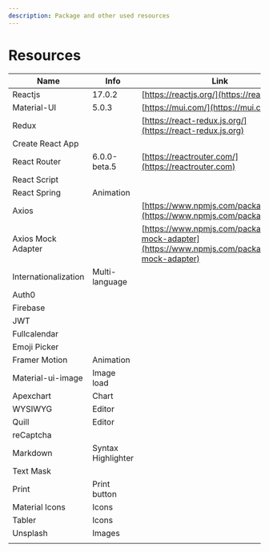 ```yaml
---
description: Package and other used resources
---
```


# Resources

| Name                 | Info               | Link                                                                                                 |
| -------------------- | ------------------ | ---------------------------------------------------------------------------------------------------- |
| Reactjs              | 17.0.2             | [https://reactjs.org/](https://reactjs.org)                                                          |
| Material-UI          | 5.0.3              | [https://mui.com/](https://mui.com)                                                                  |
| Redux                |                    | [https://react-redux.js.org/](https://react-redux.js.org)                                            |
| Create React App     |                    |                                                                                                      |
| React Router         | 6.0.0-beta.5       | [https://reactrouter.com/](https://reactrouter.com)                                                  |
| React Script         |                    |                                                                                                      |
| React Spring         | Animation          |                                                                                                      |
| Axios                |                    | [https://www.npmjs.com/package/axios](https://www.npmjs.com/package/axios)                           |
| Axios Mock Adapter   |                    | [https://www.npmjs.com/package/axios-mock-adapter](https://www.npmjs.com/package/axios-mock-adapter) |
| Internationalization | Multi-language     |                                                                                                      |
| Auth0                |                    |                                                                                                      |
| Firebase             |                    |                                                                                                      |
| JWT                  |                    |                                                                                                      |
| Fullcalendar         |                    |                                                                                                      |
| Emoji Picker         |                    |                                                                                                      |
| Framer Motion        | Animation          |                                                                                                      |
| Material-ui-image    | Image load         |                                                                                                      |
| Apexchart            | Chart              |                                                                                                      |
| WYSIWYG              | Editor             |                                                                                                      |
| Quill                | Editor             |                                                                                                      |
| reCaptcha            |                    |                                                                                                      |
| Markdown             | Syntax Highlighter |                                                                                                      |
| Text Mask            |                    |                                                                                                      |
| Print                | Print button       |                                                                                                      |
| Material Icons       | Icons              |                                                                                                      |
| Tabler               | Icons              |                                                                                                      |
| Unsplash             | Images             |                                                                                                      |
|                      |                    |                                                                                                      |
